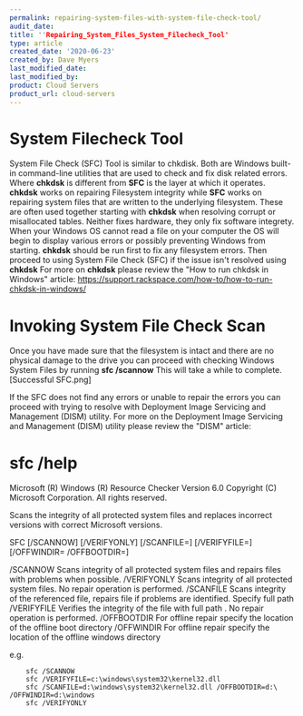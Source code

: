 ```yaml
---
permalink: repairing-system-files-with-system-file-check-tool/
audit_date:
title: ''Repairing_System_Files_System_Filecheck_Tool'
type: article
created_date: '2020-06-23'
created_by: Dave Myers
last_modified_date:
last_modified_by:
product: Cloud Servers
product_url: cloud-servers
---
```


# System Filecheck Tool 
System File Check (SFC) Tool is similar to chkdisk. Both are Windows built-in command-line utilities that are used to check and fix disk related errors. Where **chkdsk** is different from **SFC** is the layer at which it operates. **chkdsk** works on repairing Filesystem integrity while **SFC** works on repairing system files that are written to the underlying filesystem. These are often used together starting with **chkdsk** when resolving corrupt or misallocated tables. Neither fixes hardware, they only fix software integrety. When your Windows OS cannot read a file on your computer the OS will begin to display various errors or possibly preventing Windows from starting. **chkdsk** should be run first to fix any filesystem errors. Then proceed to using System File Check (SFC) if the issue isn't resolved using **chkdsk** For more on **chkdsk** please review the "How to run chkdsk in Windows" article: https://support.rackspace.com/how-to/how-to-run-chkdsk-in-windows/

# Invoking System File Check Scan
Once you have made sure that the filesystem is intact and there are no physical damage to the drive you can proceed with checking Windows System Files by running **sfc /scannow** This will take a while to complete. 
[Successful SFC.png]

If the SFC does not find any errors or unable to repair the errors you can proceed with trying to resolve with Deployment Image Servicing and Management (DISM) utility. For more on the Deployment Image Servicing and Management (DISM) utility please review the "DISM" article:

# sfc /help
Microsoft (R) Windows (R) Resource Checker Version 6.0
Copyright (C) Microsoft Corporation. All rights reserved.

Scans the integrity of all protected system files and replaces incorrect versions with
correct Microsoft versions.

SFC [/SCANNOW] [/VERIFYONLY] [/SCANFILE=<file>] [/VERIFYFILE=<file>]
    [/OFFWINDIR=<offline windows directory> /OFFBOOTDIR=<offline boot directory>]

/SCANNOW        Scans integrity of all protected system files and repairs files with
                problems when possible.
/VERIFYONLY     Scans integrity of all protected system files. No repair operation is
                performed.
/SCANFILE       Scans integrity of the referenced file, repairs file if problems are
                identified. Specify full path <file>
/VERIFYFILE     Verifies the integrity of the file with full path <file>.  No repair
                operation is performed.
/OFFBOOTDIR     For offline repair specify the location of the offline boot directory
/OFFWINDIR      For offline repair specify the location of the offline windows directory

e.g.

        sfc /SCANNOW
        sfc /VERIFYFILE=c:\windows\system32\kernel32.dll
        sfc /SCANFILE=d:\windows\system32\kernel32.dll /OFFBOOTDIR=d:\ /OFFWINDIR=d:\windows
        sfc /VERIFYONLY
